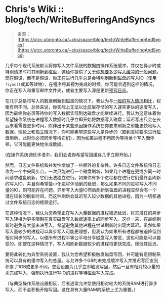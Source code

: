<!--yml

category: 未分类

date: 2024-05-29 12:32:55

-->

# Chris's Wiki :: blog/tech/WriteBufferingAndSyncs

> 来源：[https://utcc.utoronto.ca/~cks/space/blog/tech/WriteBufferingAndSyncs](https://utcc.utoronto.ca/~cks/space/blog/tech/WriteBufferingAndSyncs)

几乎每个现代系统默认将你写入文件系统的数据由操作系统缓冲，并仅在异步时或特别请求时将其刷新到磁盘，这给你提供了[关于你想要多少写入缓冲的一般问题](/~cks/space/blog/tech/WriteBufferingHowMuch)。现在假设，而不是假设，你正在进行几乎总是会特别刷新到磁盘的写入IO（使用`fsync()`或其等效物），在程序将其视为完成的时候。你可能会遇到这样的情况，你正在写入和重写邮件文件夹，或者主要写入源是更新[预写日志](https://en.wikipedia.org/wiki/Write-ahead_logging)。

在几乎总是将写入的数据刷新到磁盘的情况下，我认为与[一般的写入情况](/~cks/space/blog/tech/WriteBufferingHowMuch)相比，权衡有所不同。总体来说，你实际上无法以比底层存储的写入速率更快的速度写入，因为最终你必须等待你的写入数据实际到达磁盘才能继续进行。我认为这意味着你希望操作系统在进程写入数据时几乎立即开始将数据写入磁盘；延迟写出只会在长远来看需要更多时间，除非出于某些原因操作系统在你要求刷新之前能更快地写入数据。理论上和孤立情况下，你可能希望这些写入是异步的（直到进程要求进行磁盘刷新，此时你必须同步等待它们），因为如果进程不再因为等待单个写入而停顿，它可能能更快地生成数据。

(在操作系统调优术语中，我们会说你希望写回缓存几乎立即开始。)

然而，日志文件系统和并发性增加了一些额外的复杂性。许多日志文件系统将日志作为一个中央同步点，一次只能进行一个磁盘刷新，如果几个进程在更或少同一时间请求磁盘刷新，它们无法独立进行。如果你有多个进程都在进行它们最终会刷新的写入IO，并且你希望最小化进程体验到的延迟，那么如果不同的进程写入不同量的IO，则可能存在问题。异步写入大量IO然后刷新到磁盘的进程显然会有一个潜在较长的刷新时间，而这种刷新会延迟写入较少数据的其他进程，因为一切都通过文件系统日志的瓶颈运行。

在这种情况下，我认为您希望正在写入大量数据的进程被迫延迟，将其潜在的异步写入转换为更多限制在真实磁盘写入数据速率上的同步写入。这样一来，在最终刷新时避免有大量未决写入，希望避免其他进程在尝试刷新时出现大延迟。虽然如果写入量较少的进程可以异步写入可能更理想，但我认为如果所有进程都被迫降低到相对同步的写入，以便所有进程平等公平地分享磁盘写入带宽，这也可能是可以接受的。即使在这种情况下，写入和刷新数据较少的进程将更快完成，降低其延迟。

要将此转化为典型系统设置，我认为您希望积极触发磁盘写回，并可能有意限制系统可以具有的缓冲写入的总量。与允许多个GB的未完成缓冲写入并推迟写回直到积累了1GB或更多不同，您会设置为几乎立即触发写回，然后一旦有相对较小量的未完成写入，强制执行进行写IO的进程等待磁盘写入完成。

（与典型操作系统设置相反，后者通常允许您使用相对较大的系统RAM进行异步写入，而不会积极开始写回。这在具有大量RAM的系统上尤为重要。）
